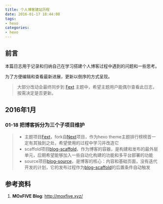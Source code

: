 ```yaml
---
title: 个人博客建站历程
date: 2016-01-17 18:44:08
tags: 
- hexo
categories:
- hexo
---
```


<h2 id="intro">前言</h2>本篇日志用于记录和归纳自己在学习搭建个人博客过程中遇到的问题和一些思考。

  为了方便编辑和查看最新进展，更新以倒序的方式呈现。
  
> 大部分改动会最终同步到 [Fext][1] 主题中，希望主题用户能偶尔查看此日志，按需决定是否更新。

[1]: https://github.com/yqfang/hexo-theme-fext
<!-- more -->




## 2016年1月

### 01-18 把博客拆分为三个子项目维护
>- 主题项目[Fext][1.1]，fork自[Next][1.2]项目，作为hexo theme主题排行榜榜首一定有其独到之处，希望使用的过程中学习并改造它
>- scaffold项目[blog-scaffold][1.3]，作为博客的容器，是构建和发布的最外层单元，后期希望能够加入一些自动化构建的功能和多平台部署的功能
>- source项目[blog-source][1.4]，是博客的核心：内容和基础页面，没有迭代开发的计划，它的发布过程作为[blog-scaffold][1.3]的后置条件自动触发

[1.1]: https://github.com/yqfang/hexo-theme-fext
[1.2]: https://github.com/iissnan/hexo-theme-next
[1.3]: https://github.com/yqfang/blog-scaffold
[1.4]: https://github.com/yqfang/blog-source

## 参考资料

1. **MOxFIVE Blog**: <http://moxfive.xyz/>